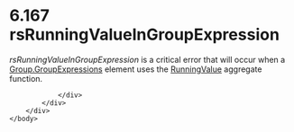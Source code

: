 <html dir="LTR" xmlns:mshelp="http://msdn.microsoft.com/mshelp" xmlns:ddue="http://ddue.schemas.microsoft.com/authoring/2003/5" xmlns:xlink="http://www.w3.org/1999/xlink" xmlns:tool="http://www.microsoft.com/tooltip">
    <head>
        <meta http-equiv="Content-Type" content="text/html; CHARSET=utf-8"></meta>
        <meta name="save" content="history"></meta>
        <title>6.167 rsRunningValueInGroupExpression</title>
        <xml>
            <mshelp:toctitle title="6.167 rsRunningValueInGroupExpression"></mshelp:toctitle>
            <mshelp:rltitle title="[MS-RDL]: rsRunningValueInGroupExpression"></mshelp:rltitle>
            <mshelp:keyword index="A" term="df05cca2-7bca-4572-ab80-1355395d3978"></mshelp:keyword>
            <mshelp:attr name="DCSext.ContentType" value="open specification"></mshelp:attr>
            <mshelp:attr name="AssetID" value="df05cca2-7bca-4572-ab80-1355395d3978"></mshelp:attr>
            <mshelp:attr name="TopicType" value="kbRef"></mshelp:attr>
            <mshelp:attr name="DCSext.Title" value="[MS-RDL]: rsRunningValueInGroupExpression" />
        </xml>
    </head>
    <body>
        <div id="header">
            <h1 class="heading">6.167 rsRunningValueInGroupExpression</h1>
        </div>
        <div id="mainSection">
            <div id="mainBody">
                <div id="allHistory" class="saveHistory"></div>
                <div id="sectionSection0" class="section" name="collapseableSection">
                    

<p><i>rsRunningValueInGroupExpression</i> is a critical error
that will occur when a <a href="ca135130-df86-43e2-9b59-c78e84e051c2.md">Group.GroupExpressions</a>
element uses the <a href="d87b6538-477f-4292-a3dd-a5774142bec6.md">RunningValue</a>
aggregate function.</p>


                </div>
            </div>
        </div>
    </body>
</html>